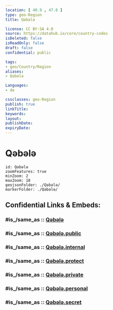 ```yaml
---
location: [ 40.9 , 47.8 ] 
type: geo-Region
title: Qəbələ

license: CC BY-SA 4.0
source: https://datahub.io/core/country-codes
isDeleted: false
isReadOnly: false
draft: false
confidential: public

tags:
- geo/Country/Region
aliases:
- Qəbələ

Languages:
- de

cssclasses: geo-Region
publish: true
linkTitle: 
keywords: 
layout: 
publishDate: 
expiryDate: 
---
```


# Qəbələ

```leaflet
id: Qəbələ
zoomFeatures: true 
minZoom: 2 
maxZoom: 18
geojsonFolder: ./Qəbələ/
markerFolder: ./Qəbələ/
```


## Confidential Links & Embeds: 

### #is_/same_as :: [Qəbələ](/_Standards/Earth/Continent/Asia/Asia~North~West/Azerbaijan/Regions~Azerbaijan/Shaki-Zaqatala/counties~Shaki-Zaqatala/Qəbələ.md) 

### #is_/same_as :: [Qəbələ.public](/_public/Earth/Continent/Asia/Asia~North~West/Azerbaijan/Regions~Azerbaijan/Shaki-Zaqatala/counties~Shaki-Zaqatala/Qəbələ.public.md) 

### #is_/same_as :: [Qəbələ.internal](/_internal/Earth/Continent/Asia/Asia~North~West/Azerbaijan/Regions~Azerbaijan/Shaki-Zaqatala/counties~Shaki-Zaqatala/Qəbələ.internal.md) 

### #is_/same_as :: [Qəbələ.protect](/_protect/Earth/Continent/Asia/Asia~North~West/Azerbaijan/Regions~Azerbaijan/Shaki-Zaqatala/counties~Shaki-Zaqatala/Qəbələ.protect.md) 

### #is_/same_as :: [Qəbələ.private](/_private/Earth/Continent/Asia/Asia~North~West/Azerbaijan/Regions~Azerbaijan/Shaki-Zaqatala/counties~Shaki-Zaqatala/Qəbələ.private.md) 

### #is_/same_as :: [Qəbələ.personal](/_personal/Earth/Continent/Asia/Asia~North~West/Azerbaijan/Regions~Azerbaijan/Shaki-Zaqatala/counties~Shaki-Zaqatala/Qəbələ.personal.md) 

### #is_/same_as :: [Qəbələ.secret](/_secret/Earth/Continent/Asia/Asia~North~West/Azerbaijan/Regions~Azerbaijan/Shaki-Zaqatala/counties~Shaki-Zaqatala/Qəbələ.secret.md)

